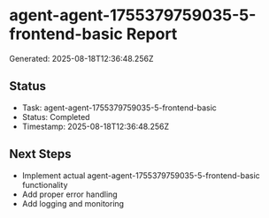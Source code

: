 # agent-agent-1755379759035-5-frontend-basic Report

Generated: 2025-08-18T12:36:48.256Z

## Status
- Task: agent-agent-1755379759035-5-frontend-basic
- Status: Completed
- Timestamp: 2025-08-18T12:36:48.256Z

## Next Steps
- Implement actual agent-agent-1755379759035-5-frontend-basic functionality
- Add proper error handling
- Add logging and monitoring
